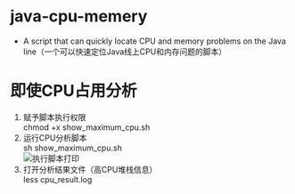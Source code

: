 # java-cpu-memery
- A script that can quickly locate CPU and memory problems on the Java line（一个可以快速定位Java线上CPU和内存问题的脚本）

# 即使CPU占用分析
1. 赋予脚本执行权限  
   chmod +x show_maximum_cpu.sh
2. 运行CPU分析脚本  
   sh show_maximum_cpu.sh  
   ![执行脚本打印](https://raw.githubusercontent.com/linjunbo/java-cpu-memery/master/show_maximum_cpu.png)
3. 打开分析结果文件（高CPU堆栈信息）  
   less cpu_result.log
